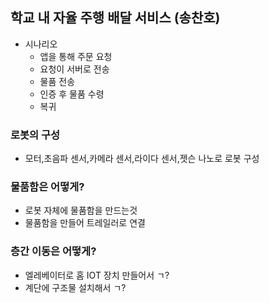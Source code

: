 ## 학교 내 자율 주행 배달 서비스 (송찬호)

- 시나리오
	- 앱을 통해 주문 요청
	- 요청이 서버로 전송
	- 물품 전송
	- 인증 후 물품 수령
	- 복귀
### 로봇의 구성
- 모터,초음파 센서,카메라 센서,라이다 센서,젯슨 나노로 로봇 구성
### 물품함은 어떻게?
- 로봇 자체에 물품함을 만드는것
- 물품함을 만들어 트레일러로 연결
### 층간 이동은 어떻게?
- 엘레베이터로 홈 IOT 장치 만들어서 ㄱ?
- 계단에 구조물 설치해서 ㄱ?